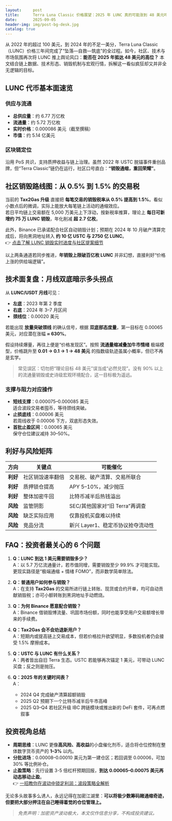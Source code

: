 ```yaml
---
layout:     post
title:      Terra Luna Classic 价格展望：2025 年 LUNC 真的可能涨到 48 美元吗？
date:       2025-09-05
header-img: img/post-bg-desk.jpg
catalog: true
---
```


从 2022 年的超过 100 美元，到 2024 年的不足一美分，Terra Luna Classic（LUNC）价格三年间完成了“坠落—自救—筑底”的全过程。如今，社区、技术与市场氛围再次将 LUNC 推上舆论风口：**能否在 2025 年抵达 48 美元的高位？** 本文结合链上数据、技术形态、销毁机制与宏观行情，拆解这一看似疯狂却又并非全无逻辑的目标。

## LUNC 代币基本面速览

### 供应与流通
- **总供应量**：约 6.77 万亿枚  
- **流通量**：约 5.72 万亿枚  
- **实时价格**：0.000086 美元（截至撰稿）  
- **市值**：约 5.14 亿美元  

### 区块链定位
沿用 PoS 共识，支持质押收益与链上治理。虽然 2022 年 USTC 脱锚事件重创品牌，但“Terra Classic”链仍在运行，社区口号直白：**“销毁通缩，重回荣耀”**。

## 社区销毁路线图：从 0.5% 到 1.5% 的交易税

当前的 **Tax2Gas 升级** 直接把 **每笔交易的销毁税率从 0.5% 提高到 1.5%**。看似小数点后的微调，实际上能放大每笔链上活动的通缩效应。  
若日平均链上交易额在 5,000 万美元上下浮动，按新税率推算，理论上 **每日可新增约 75 万 LUNC 销毁**，年化削减 **超 2.7 亿枚**。

此外，Binance 已承诺配合社区自动销毁计划；预期在 2024 年 10 月破产清算完成后，将向黑洞地址转入 **约 10 亿 USTC 与 2750 亿 LUNC**。  
👉 [点击了解 LUNC 销毁实时进度与社区提案细节](https://okxdog.com/)

以上两条通道若同步推进，**年销毁上限破百亿枚 LUNC** 并非幻想，直接利好“价格上涨的供给端逻辑”。

## 技术面复盘：月线双底暗示多头拐点

从 **LUNC/USDT 月线**可见：

- **左底**：2023 年第 2 季度  
- **右底**：2024 年 3–7 月区间  
- **颈线位**：0.00020 美元  

若能出现 **放量突破颈线** 的确认信号，根据 **双底部态度量**，第一目标在 0.00065 美元，对应潜在涨幅 **≈ 630%**。

假设持续爆量，再往上便是“价格发现区”。按照 **流通量缩减叠加牛市情绪** 极端模型，价格跳升至 **0.01 → 0.1 → 1 → 48 美元** 的指数级轨迹虽属小概率，但已不再是玄学。

> 常见误区：切勿把“理论目标 48 美元”误当成“必然兑现”。没有 90% 以上的流通量销毁或史诗级宏观环境配合，这一目标极为遥远。

### 支撑与阻力对应操作
- **短线支撑**：0.000075–0.000085 美元  
  适合波段交易者囤币，等待颈线突破。  
- **止损底线**：0.00006 美元  
  若周线收于 0.00006 下方，双底形态失效。  
- **首批止盈区间**：0.00065 美元  
  保守仓位建议减持 30–50%。  

## 利好与风险矩阵

| 方向 | 关键点 | 可能催化 |
|---|---|---|
| **利好** | 社区销毁速率翻倍 | 交易税、破产清算、交易所联合 |
| **利好** | 质押锁仓提高 | APY 5–10%，减少抛压 |
| **利好** | 整体加密牛回 | 比特币减半后热钱溢出 |
| **风险** | 监管阴影 | SEC/其他国家对“旧 Terra”再调查 |
| **风险** | 缺乏实际应用 | 仅靠投机买盘难以持续 |
| **风险** | 竞品分流 | 新兴 Layer1、稳定币协议抢夺流动性 |

## FAQ：投资者最关心的 6 个问题

1. **Q：LUNC 到达 1 美元需要销毁多少？**  
   A：以 5.7 万亿流通量计，若市值同增，需要销毁至少 99.9% 才可能实现。更现实路径是“极端通缩 + 情绪 FOMO”，而非数学简单除法。

2. **Q：普通用户如何参与销毁？**  
   A：在支持 **Tax2Gas** 的交易所进行链上转账、现货或合约开单，均可自动贡献销毁税；亦可小额转账到黑洞地址手动燃烧。

3. **Q：为何 Binance 愿意配合销毁？**  
   A：Binance 借销毁博流量、巩固市场份额，同时也能享受用户交易额增长带来的手续费。

4. **Q：Tax2Gas 会不会劝退新用户？**  
   A：短期内或提高链上交易成本，但若价格拉升欲望明显，多数投机者仍会接受 1.5% 摩擦成本。

5. **Q：USTC 与 LUNC 有什么关系？**  
   A：两者皆出自旧 Terra 生态。USTC 若能够再次锚定 1 美元，可带动 LUNC 买盘；反之则是抛压。

6. **Q：2025 年的关键时间表？**  
   A：  
   - 2024 Q4 完成破产清算超额销毁  
   - 2025 Q2 预期下一个比特币减半后牛市高峰  
   - 2025 Q3–Q4 若社区升级 IBC 跨链模块或推出新的 DeFi 套件，可再点燃叙事

## 投资视角总结

- **周期思维**：LUNC 更像**高风险、高收益**的小盘催化剂币，适合将仓位控制在整体数字货币资产的 **1–3%** 以内。  
- **分批进场**：0.00008–0.00010 美元为第一建仓区；若回调至 0.00006，可加 30% 等比例补仓。  
- **止盈策略**：先行设置 3-5 倍杠杆预期回报，**到达 0.00065–0.00075 美元再动态移动止盈**。  
👉 [一招教你在波动中锁定利润：波段策略全解析](https://okxdog.com/)

无论多头故事多么诱人，永远记得在加密江湖里：**可以将极少数筹码赌通缩奇迹，但要把大部分押注在自己睡得着觉的仓位管理上。**

> *免责声明：加密资产波动极大，本文仅作信息分享，不构成投资建议。*
